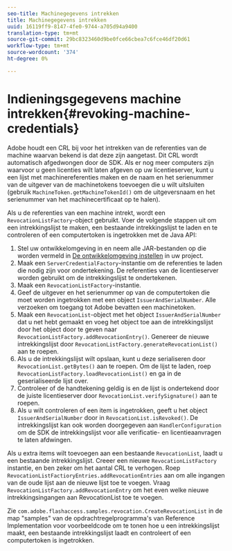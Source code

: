 ```yaml
---
seo-title: Machinegegevens intrekken
title: Machinegegevens intrekken
uuid: 16119ff9-8147-4fe0-9744-a705d94a9400
translation-type: tm+mt
source-git-commit: 29bc8323460d9be0fce66cbea7c6fce46df20d61
workflow-type: tm+mt
source-wordcount: '374'
ht-degree: 0%

---
```



# Indieningsgegevens machine intrekken{#revoking-machine-credentials}

Adobe houdt een CRL bij voor het intrekken van de referenties van de machine waarvan bekend is dat deze zijn aangetast. Dit CRL wordt automatisch afgedwongen door de SDK. Als er nog meer computers zijn waarvoor u geen licenties wilt laten afgeven op uw licentieserver, kunt u een lijst met machinereferenties maken en de naam en het serienummer van de uitgever van de machinetokens toevoegen die u wilt uitsluiten (gebruik `MachineToken.getMachineTokenId()` om de uitgeversnaam en het serienummer van het machinecertificaat op te halen).

Als u de referenties van een machine intrekt, wordt een `RevocationListFactory`-object gebruikt. Voer de volgende stappen uit om een intrekkingslijst te maken, een bestaande intrekkingslijst te laden en te controleren of een computertoken is ingetrokken met de Java API:

1. Stel uw ontwikkelomgeving in en neem alle JAR-bestanden op die worden vermeld in [De ontwikkelomgeving instellen](../../aaxs-protecting-content/content-setting-up-the-sdk/content-setting-up-the-dev-env.md) in uw project.
1. Maak een `ServerCredentialFactory`-instantie om de referenties te laden die nodig zijn voor ondertekening. De referenties van de licentieserver worden gebruikt om de intrekkingslijst te ondertekenen.
1. Maak een `RevocationListFactory`-instantie.
1. Geef de uitgever en het serienummer op van de computertoken die moet worden ingetrokken met een object `IssuerAndSerialNumber`. Alle verzoeken om toegang tot Adobe bevatten een machinetoken.
1. Maak een `RevocationList`-object met het object `IssuerAndSerialNumber` dat u net hebt gemaakt en voeg het object toe aan de intrekkingslijst door het object door te geven naar `RevocationListFactory.addRevocationEntry()`. Genereer de nieuwe intrekkingslijst door `RevocationListFactory.generateRevocationList()` aan te roepen.
1. Als u de intrekkingslijst wilt opslaan, kunt u deze serialiseren door `RevocationList.getBytes()` aan te roepen. Om de lijst te laden, roep `RevocationListFactory.loadRevocationList()` en ga in de geserialiseerde lijst over.
1. Controleer of de handtekening geldig is en de lijst is ondertekend door de juiste licentieserver door `RevocationList.verifySignature()` aan te roepen.
1. Als u wilt controleren of een item is ingetrokken, geeft u het object `IssuerAndSerialNumber` door in `RevocationList.isRevoked()`. De intrekkingslijst kan ook worden doorgegeven aan `HandlerConfiguration` om de SDK de intrekkingslijst voor alle verificatie- en licentieaanvragen te laten afdwingen.

Als u extra items wilt toevoegen aan een bestaande `RevocationList`, laadt u een bestaande intrekkingslijst. Creeer een nieuwe `RevocationListFactory` instantie, en ben zeker om het aantal CRL te verhogen. Roep `RevocationListFactioryEntries.addRevocationEntries` aan om alle ingangen van de oude lijst aan de nieuwe lijst toe te voegen. Vraag `RevocationListFactory.addRevocationEntry` om het even welke nieuwe intrekkingsingangen aan RevocationList toe te voegen.

Zie `com.adobe.flashaccess.samples.revocation.CreateRevocationList` in de map &quot;samples&quot; van de opdrachtregelprogramma&#39;s van Reference Implementation voor voorbeeldcode om te tonen hoe u een intrekkingslijst maakt, een bestaande intrekkingslijst laadt en controleert of een computertoken is ingetrokken.
